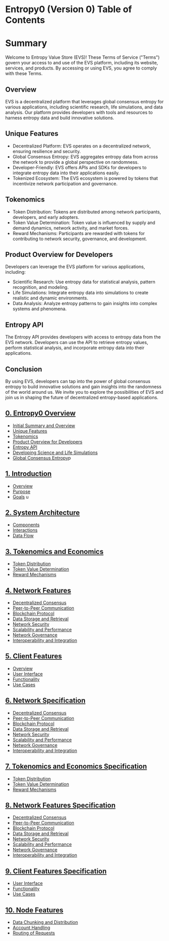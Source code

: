 # Entropy0 (Version 0) Table of Contents
# Summary
Welcome to Entropy Value Store (EVS)! These Terms of Service ("Terms") govern your access to and use of the EVS platform, including its website, services, and products. By accessing or using EVS, you agree to comply with these Terms.

## Overview
EVS is a decentralized platform that leverages global consensus entropy for various applications, including scientific research, life simulations, and data analysis. Our platform provides developers with tools and resources to harness entropy data and build innovative solutions.

## Unique Features
- Decentralized Platform: EVS operates on a decentralized network, ensuring resilience and security.
- Global Consensus Entropy: EVS aggregates entropy data from across the network to provide a global perspective on randomness.
- Developer-Friendly: EVS offers APIs and SDKs for developers to integrate entropy data into their applications easily.
- Tokenized Ecosystem: The EVS ecosystem is powered by tokens that incentivize network participation and governance.

## Tokenomics
- Token Distribution: Tokens are distributed among network participants, developers, and early adopters.
- Token Value Determination: Token value is influenced by supply and demand dynamics, network activity, and market forces.
- Reward Mechanisms: Participants are rewarded with tokens for contributing to network security, governance, and development.

## Product Overview for Developers
Developers can leverage the EVS platform for various applications, including:
- Scientific Research: Use entropy data for statistical analysis, pattern recognition, and modeling.
- Life Simulations: Integrate entropy data into simulations to create realistic and dynamic environments.
- Data Analysis: Analyze entropy patterns to gain insights into complex systems and phenomena.

## Entropy API
The Entropy API provides developers with access to entropy data from the EVS network. Developers can use the API to retrieve entropy values, perform statistical analysis, and incorporate entropy data into their applications.

## Conclusion
By using EVS, developers can tap into the power of global consensus entropy to build innovative solutions and gain insights into the randomness of the world around us. We invite you to explore the possibilities of EVS and join us in shaping the future of decentralized entropy-based applications.
## [0. Entropy0 Overview](#11-entropy0-overview)
   - [Initial Summary and Overview](#initial-summary-and-overview)
   - [Unique Features](#unique-features)
   - [Tokenomics](#tokenomics)
   - [Product Overview for Developers](#product-overview-for-developers)
   - [Entropy API](#entropy-api)
   - [Developing Science and Life Simulations](#developing-science-and-life-simulations)
   - [Global Consensus Entropy](#global-consensus-entropy)p
## [1. Introduction](#1-introduction)
   - [Overview](#overview)
   - [Purpose](#purpose)
   - [Goals](#goals)
u
## [2. System Architecture](#2-system-architecture)
   - [Components](#components)
   - [Interactions](#interactions)
   - [Data Flow](#data-flow)

## [3. Tokenomics and Economics](#3-tokenomics-and-economics)
   - [Token Distribution](#token-distribution)
   - [Token Value Determination](#token-value-determination)
   - [Reward Mechanisms](#reward-mechanisms)

## [4. Network Features](#4-network-features)
   - [Decentralized Consensus](#decentralized-consensus)
   - [Peer-to-Peer Communication](#peer-to-peer-communication)
   - [Blockchain Protocol](#blockchain-protocol)
   - [Data Storage and Retrieval](#data-storage-and-retrieval)
   - [Network Security](#network-security)
   - [Scalability and Performance](#scalability-and-performance)
   - [Network Governance](#network-governance)
   - [Interoperability and Integration](#interoperability-and-integration)

## [5. Client Features](#5-client-features)
   - [Overview](#overview-1)
   - [User Interface](#user-interface)
   - [Functionality](#functionality)
   - [Use Cases](#use-cases)

## [6. Network Specification](#6-network-specification)
   - [Decentralized Consensus](#decentralized-consensus-1)
   - [Peer-to-Peer Communication](#peer-to-peer-communication-1)
   - [Blockchain Protocol](#blockchain-protocol-1)
   - [Data Storage and Retrieval](#data-storage-and-retrieval-1)
   - [Network Security](#network-security-1)
   - [Scalability and Performance](#scalability-and-performance-1)
   - [Network Governance](#network-governance-1)
   - [Interoperability and Integration](#interoperability-and-integration-1)

## [7. Tokenomics and Economics Specification](#7-tokenomics-and-economics-specification)
   - [Token Distribution](#token-distribution-1)
   - [Token Value Determination](#token-value-determination-1)
   - [Reward Mechanisms](#reward-mechanisms-1)

## [8. Network Features Specification](#8-network-features-specification)
   - [Decentralized Consensus](#decentralized-consensus-2)
   - [Peer-to-Peer Communication](#peer-to-peer-communication-2)
   - [Blockchain Protocol](#blockchain-protocol-2)
   - [Data Storage and Retrieval](#data-storage-and-retrieval-2)
   - [Network Security](#network-security-2)
   - [Scalability and Performance](#scalability-and-performance-2)
   - [Network Governance](#network-governance-2)
   - [Interoperability and Integration](#interoperability-and-integration-2)

## [9. Client Features Specification](#9-client-features-specification)
   - [User Interface](#user-interface-1)
   - [Functionality](#functionality-1)
   - [Use Cases](#use-cases-1)
## [10. Node Features](#10-node-features)
   - [Data Chunking and Distribution](#data-chunking-and-distribution)
   - [Account Handling](#account-handling)
   - [Routing of Requests](#routing-of-requests)


#
